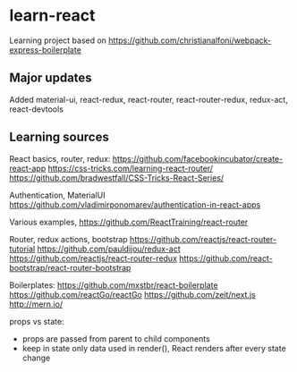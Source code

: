 # learn-react
Learning project based on https://github.com/christianalfoni/webpack-express-boilerplate

## Major updates
Added material-ui, react-redux, react-router, react-router-redux, redux-act, react-devtools

## Learning sources
React basics, router, redux:
https://github.com/facebookincubator/create-react-app
https://css-tricks.com/learning-react-router/
https://github.com/bradwestfall/CSS-Tricks-React-Series/

Authentication, MaterialUI
https://github.com/vladimirponomarev/authentication-in-react-apps

Various examples, https://github.com/ReactTraining/react-router

Router, redux actions, bootstrap
https://github.com/reactjs/react-router-tutorial
https://github.com/pauldijou/redux-act
https://github.com/reactjs/react-router-redux
https://github.com/react-bootstrap/react-router-bootstrap

Boilerplates:
https://github.com/mxstbr/react-boilerplate
https://github.com/reactGo/reactGo
https://github.com/zeit/next.js
http://mern.io/

props vs state:
- props are passed from parent to child components
- keep in state only data used in render(), React renders after every state change

